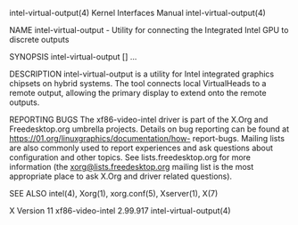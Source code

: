 intel-virtual-output(4)                                                          Kernel Interfaces Manual                                                         intel-virtual-output(4)

NAME
       intel-virtual-output - Utility for connecting the Integrated Intel GPU to discrete outputs

SYNOPSIS
       intel-virtual-output [<remote display>] <output name>...

DESCRIPTION
       intel-virtual-output is a utility for Intel integrated graphics chipsets on hybrid systems.  The tool connects local VirtualHeads to a remote output, allowing the primary display
       to extend onto the remote outputs.

REPORTING BUGS
       The xf86-video-intel driver is part of the X.Org and Freedesktop.org umbrella projects.  Details on bug reporting can be found at  https://01.org/linuxgraphics/documentation/how-
       report-bugs.   Mailing  lists are also commonly used to report experiences and ask questions about configuration and other topics.  See lists.freedesktop.org for more information
       (the xorg@lists.freedesktop.org mailing list is the most appropriate place to ask X.Org and driver related questions).

SEE ALSO
       intel(4), Xorg(1), xorg.conf(5), Xserver(1), X(7)

X Version 11                                                                    xf86-video-intel 2.99.917                                                         intel-virtual-output(4)
